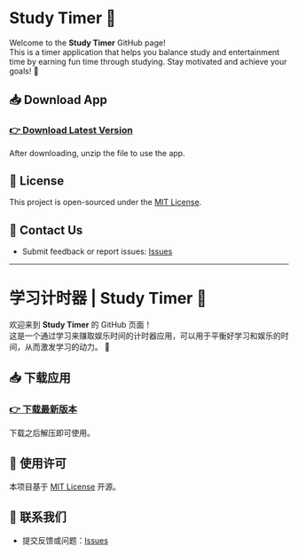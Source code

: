# Study Timer 🚀

Welcome to the **Study Timer** GitHub page!  
This is a timer application that helps you balance study and entertainment time by earning fun time through studying. Stay motivated and achieve your goals! 🎯  

## 📥 Download App

### [👉 Download Latest Version](https://github.com/wufeng1740/Study-Timer/releases/download/v20241214/Study.Timer.app.zip)

After downloading, unzip the file to use the app.

## 📄 License

This project is open-sourced under the [MIT License](LICENSE).

## 📧 Contact Us

- Submit feedback or report issues: [Issues](https://github.com/wufeng1740/Study-Timer/issues)


---


# 学习计时器 | Study Timer 🚀

欢迎来到 **Study Timer** 的 GitHub 页面！	
这是一个通过学习来赚取娱乐时间的计时器应用，可以用于平衡好学习和娱乐的时间，从而激发学习的动力。 🎯

## 📥 下载应用

### [👉 下载最新版本](https://github.com/wufeng1740/Study-Timer/releases/download/v20241214/Study.Timer.app.zip)

下载之后解压即可使用。

## 📄 使用许可
本项目基于 [MIT License](LICENSE) 开源。

## 📧 联系我们
- 提交反馈或问题：[Issues](https://github.com/wufeng1740/Study-Timer/issues)  